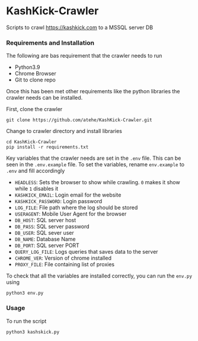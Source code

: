 # KashKick-Crawler

Scripts to crawl https://kashkick.com to a MSSQL server DB

### Requirements and Installation

The following are bas requirement that the crawler needs to run

- Python3.9
- Chrome Browser
- Git to clone repo

Once this has been met other requirements like the python libraries the crawler needs can be installed.

First, clone the crawler

```
git clone https://github.com/atehe/KashKick-Crawler.git
```

Change to crawler directory and install libraries

```
cd KashKick-Crawler
pip install -r requirements.txt
```

Key variables that the crawler needs are set in the `.env` file.
This can be seen in the `.env.example` file.
To set the variables, rename `env.example` to `.env` and fill accordingly

- `HEADLESS`: Sets the browser to show while crawling. `0` makes it show while `1` disables it
- `KASHKICK_EMAIL`: Login email for the website
- `KASHKICK_PASSWORD`: Login password
- `LOG_FILE`: File path where the log should be stored
- `USERAGENT`: Mobile User Agent for the browser
- `DB_HOST`: SQL server host
- `DB_PASS`: SQL server password
- `DB_USER`: SQL sever user
- `DB_NAME`: Database Name
- `DB_PORT`: SQL server PORT
- `QUERY_LOG_FILE`: Logs queries that saves data to the server
- `CHROME_VER`: Version of chrome installed
- `PROXY_FILE`: File containing list of proxies

To check that all the variables are installed correctly, you can run the `env.py` using

```
python3 env.py
```

### Usage

To run the script

```
python3 kashskick.py
```
